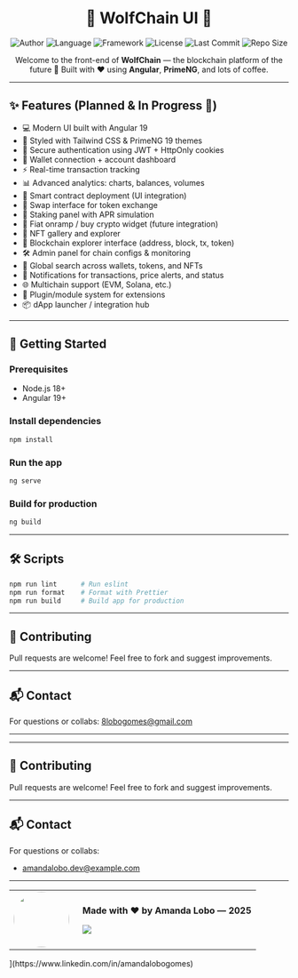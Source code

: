 <div align="center">

# 🐺 WolfChain UI 🐺

![Author](https://img.shields.io/badge/author-Amanda%20Lobo-blueviolet)
![Language](https://img.shields.io/badge/language-TypeScript-orange)
![Framework](https://img.shields.io/badge/framework-Angular-DD0031)
![License](https://img.shields.io/badge/license-MIT-green)
![Last Commit](https://img.shields.io/github/last-commit/lobogomes/wolf-blockchain-ui)
![Repo Size](https://img.shields.io/github/repo-size/lobogomes/wolf-blockchain-ui)

Welcome to the front-end of **WolfChain** — the blockchain platform of the future 🚀
Built with ❤️ using **Angular**, **PrimeNG**, and lots of coffee.
</div>


---

## ✨ Features (Planned & In Progress 🚀)

- 💻 Modern UI built with Angular 19
- 🎨 Styled with Tailwind CSS & PrimeNG 19 themes
- 🔐 Secure authentication using JWT + HttpOnly cookies
- 🧾 Wallet connection + account dashboard
- ⚡ Real-time transaction tracking
- 📊 Advanced analytics: charts, balances, volumes
- 🧠 Smart contract deployment (UI integration)
- 🔁 Swap interface for token exchange
- 🏦 Staking panel with APR simulation
- 💱 Fiat onramp / buy crypto widget (future integration)
- 🧾 NFT gallery and explorer
- 📃 Blockchain explorer interface (address, block, tx, token)
- 🛠 Admin panel for chain configs & monitoring
- 🔎 Global search across wallets, tokens, and NFTs
- 🔔 Notifications for transactions, price alerts, and status
- 🌐 Multichain support (EVM, Solana, etc.)
- 🧩 Plugin/module system for extensions
- 📦 dApp launcher / integration hub

---

## 🚀 Getting Started

### Prerequisites

- Node.js 18+
- Angular 19+

### Install dependencies

```bash
npm install
```

### Run the app

```bash
ng serve
```

### Build for production

```bash
ng build
```

---

## 🛠 Scripts

```bash
npm run lint      # Run eslint
npm run format    # Format with Prettier
npm run build     # Build app for production
```

---

## 🤝 Contributing

Pull requests are welcome! Feel free to fork and suggest improvements.

---

## 📬 Contact

For questions or collabs:
8lobogomes@gmail.com

---
---

## 🤝 Contributing
Pull requests are welcome! Feel free to fork and suggest improvements.

---

## 📬 Contact
For questions or collabs:
- amandalobo.dev@example.com

---

<div align="center">
  <table>
    <tr>
      <td>
        <img src="https://github.com/lobogomes.png" width="100" height="100" style="border-radius: 50%;" />
      </td>
      <td style="vertical-align: middle; padding-left: 16px;">
        <p><strong>Made with ❤️ by Amanda Lobo — 2025</strong></p>
        <p>
          <a href="https://www.linkedin.com/in/amandalobogomes">
            <img src="https://img.shields.io/badge/-LinkedIn-blue?logo=linkedin&logoColor=white&style=flat-square" />
          </a>
        </p>
      </td>
    </tr>
  </table>
</div>](https://www.linkedin.com/in/amandalobogomes)

